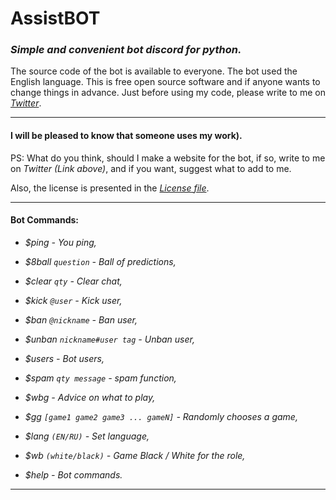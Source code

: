 # AssistBOT
### _Simple and convenient bot discord for python._
The source code of the bot is available to everyone.
The bot used the English language.
This is free open source software and if anyone wants to change things in advance.
Just before using my code, please write to me on _[Twitter](https://twitter.com/merive_)_.
___
#### I will be pleased to know that someone uses my work).
PS: What do you think, should I make a website for the bot, if so, write to me on _Twitter (Link above)_, and if you want, suggest what to add to me.

Also, the license is presented in the _[License file](https://github.com/merive/AssistBOT/blob/master/LICENSE)_.

___
#### Bot Commands:

* _$ping - You ping,_

* _$8ball `question` - Ball of predictions,_

* _$clear `qty` - Clear chat,_
                       
* _$kick `@user` - Kick user,_

* _$ban `@nickname` - Ban user,_

* _$unban `nickname#user tag` - Unban user,_

* _$users - Bot users,_

* _$spam `qty message`  - spam function,_

* _$wbg - Advice on what to play,_

* _$gg `[game1 game2 game3 ... gameN]` - Randomly chooses a game,_

* _$lang `(EN/RU)` - Set language,_

* _$wb `(white/black)` - Game Black / White for the role,_

* _$help - Bot commands._
___
